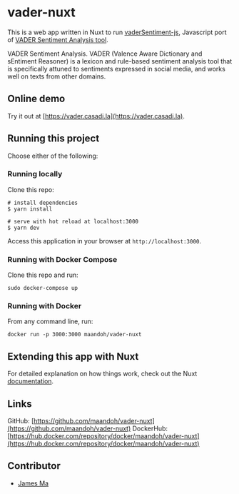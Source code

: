 # vader-nuxt

This is a web app written in Nuxt to run [vaderSentiment-js](https://github.com/vaderSentiment/vaderSentiment-js), 
Javascript port of [VADER Sentiment Analysis tool](https://github.com/cjhutto/vaderSentiment).

VADER Sentiment Analysis. VADER (Valence Aware Dictionary and sEntiment Reasoner) is a lexicon and rule-based sentiment analysis tool that is specifically attuned to sentiments expressed in social media, and works well on texts from other domains.

## Online demo

Try it out at [https://vader.casadi.la](https://vader.casadi.la).


## Running this project

Choose either of the following:

### Running locally

Clone this repo:

    # install dependencies
    $ yarn install

    # serve with hot reload at localhost:3000
    $ yarn dev
    
Access this application in your browser at `http://localhost:3000`.
    
### Running with Docker Compose

Clone this repo and run:

    sudo docker-compose up
    
### Running with Docker

From any command line, run:

    docker run -p 3000:3000 maandoh/vader-nuxt    

## Extending this app with Nuxt

For detailed explanation on how things work, check out the Nuxt [documentation](https://nuxtjs.org).


## Links
    
GitHub: [https://github.com/maandoh/vader-nuxt](https://github.com/maandoh/vader-nuxt)
DockerHub: [https://hub.docker.com/repository/docker/maandoh/vader-nuxt](https://hub.docker.com/repository/docker/maandoh/vader-nuxt)
    
## Contributor

- [James Ma](https://github.com/jamesmawm)
